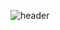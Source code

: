![header](https://capsule-render.vercel.app/api?type=Waving&color=auto&height=200&section=header&text=SSAFY%20윤동욱&fontSize=50)
